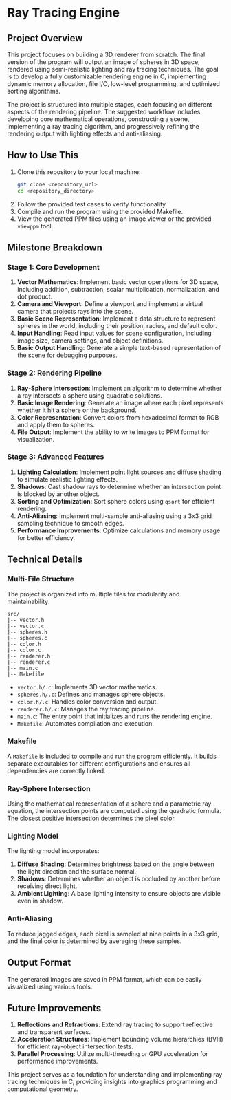 # Ray Tracing Engine

## Project Overview

This project focuses on building a 3D renderer from scratch. The final version of the program will output an image of spheres in 3D space, rendered using semi-realistic lighting and ray tracing techniques. The goal is to develop a fully customizable rendering engine in C, implementing dynamic memory allocation, file I/O, low-level programming, and optimized sorting algorithms.

The project is structured into multiple stages, each focusing on different aspects of the rendering pipeline. The suggested workflow includes developing core mathematical operations, constructing a scene, implementing a ray tracing algorithm, and progressively refining the rendering output with lighting effects and anti-aliasing.

## How to Use This

1. Clone this repository to your local machine:
   ```sh
   git clone <repository_url>
   cd <repository_directory>
   ```
2. Follow the provided test cases to verify functionality.
3. Compile and run the program using the provided Makefile.
4. View the generated PPM files using an image viewer or the provided `viewppm` tool.

## Milestone Breakdown

### Stage 1: Core Development
1. **Vector Mathematics**: Implement basic vector operations for 3D space, including addition, subtraction, scalar multiplication, normalization, and dot product.
2. **Camera and Viewport**: Define a viewport and implement a virtual camera that projects rays into the scene.
3. **Basic Scene Representation**: Implement a data structure to represent spheres in the world, including their position, radius, and default color.
4. **Input Handling**: Read input values for scene configuration, including image size, camera settings, and object definitions.
5. **Basic Output Handling**: Generate a simple text-based representation of the scene for debugging purposes.

### Stage 2: Rendering Pipeline
1. **Ray-Sphere Intersection**: Implement an algorithm to determine whether a ray intersects a sphere using quadratic solutions.
2. **Basic Image Rendering**: Generate an image where each pixel represents whether it hit a sphere or the background.
3. **Color Representation**: Convert colors from hexadecimal format to RGB and apply them to spheres.
4. **File Output**: Implement the ability to write images to PPM format for visualization.

### Stage 3: Advanced Features
1. **Lighting Calculation**: Implement point light sources and diffuse shading to simulate realistic lighting effects.
2. **Shadows**: Cast shadow rays to determine whether an intersection point is blocked by another object.
3. **Sorting and Optimization**: Sort sphere colors using `qsort` for efficient rendering.
4. **Anti-Aliasing**: Implement multi-sample anti-aliasing using a 3x3 grid sampling technique to smooth edges.
5. **Performance Improvements**: Optimize calculations and memory usage for better efficiency.

## Technical Details

### Multi-File Structure
The project is organized into multiple files for modularity and maintainability:

```
src/
|-- vector.h
|-- vector.c
|-- spheres.h
|-- spheres.c
|-- color.h
|-- color.c
|-- renderer.h
|-- renderer.c
|-- main.c
|-- Makefile
```

- `vector.h/.c`: Implements 3D vector mathematics.
- `spheres.h/.c`: Defines and manages sphere objects.
- `color.h/.c`: Handles color conversion and output.
- `renderer.h/.c`: Manages the ray tracing pipeline.
- `main.c`: The entry point that initializes and runs the rendering engine.
- `Makefile`: Automates compilation and execution.

### Makefile
A `Makefile` is included to compile and run the program efficiently. It builds separate executables for different configurations and ensures all dependencies are correctly linked.

### Ray-Sphere Intersection
Using the mathematical representation of a sphere and a parametric ray equation, the intersection points are computed using the quadratic formula. The closest positive intersection determines the pixel color.

### Lighting Model
The lighting model incorporates:
1. **Diffuse Shading**: Determines brightness based on the angle between the light direction and the surface normal.
2. **Shadows**: Determines whether an object is occluded by another before receiving direct light.
3. **Ambient Lighting**: A base lighting intensity to ensure objects are visible even in shadow.

### Anti-Aliasing
To reduce jagged edges, each pixel is sampled at nine points in a 3x3 grid, and the final color is determined by averaging these samples.

## Output Format
The generated images are saved in PPM format, which can be easily visualized using various tools.

## Future Improvements
1. **Reflections and Refractions**: Extend ray tracing to support reflective and transparent surfaces.
2. **Acceleration Structures**: Implement bounding volume hierarchies (BVH) for efficient ray-object intersection tests.
3. **Parallel Processing**: Utilize multi-threading or GPU acceleration for performance improvements.

This project serves as a foundation for understanding and implementing ray tracing techniques in C, providing insights into graphics programming and computational geometry.

